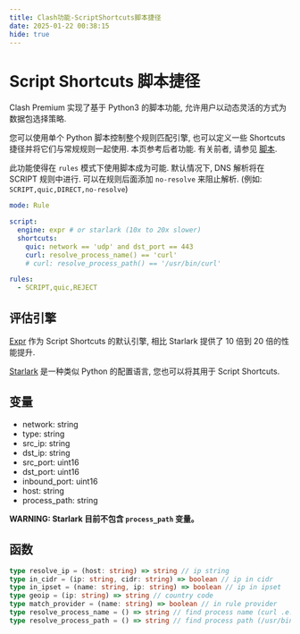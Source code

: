 ```yaml
---
title: Clash功能-ScriptShortcuts脚本捷径
date: 2025-01-22 00:38:15
hide: true
---
```


# Script Shortcuts 脚本捷径

Clash Premium 实现了基于 Python3 的脚本功能, 允许用户以动态灵活的方式为数据包选择策略.

您可以使用单个 Python 脚本控制整个规则匹配引擎, 也可以定义一些 Shortcuts 捷径并将它们与常规规则一起使用. 本页参考后者功能. 有关前者, 请参见 [脚本](https://blog.qingyi-studio.top/2025/01/22/Clash%E5%8A%9F%E8%83%BD-Script%E8%84%9A%E6%9C%AC/).

此功能使得在 `rules` 模式下使用脚本成为可能. 默认情况下, DNS 解析将在 SCRIPT 规则中进行. 可以在规则后面添加 `no-resolve` 来阻止解析. (例如: `SCRIPT,quic,DIRECT,no-resolve`)

```yaml
mode: Rule

script:
  engine: expr # or starlark (10x to 20x slower)
  shortcuts:
    quic: network == 'udp' and dst_port == 443
    curl: resolve_process_name() == 'curl'
    # curl: resolve_process_path() == '/usr/bin/curl'

rules:
  - SCRIPT,quic,REJECT
```

## 评估引擎

[Expr](https://expr.medv.io/) 作为 Script Shortcuts 的默认引擎, 相比 Starlark 提供了 10 倍到 20 倍的性能提升.

[Starlark](https://github.com/google/starlark-go) 是一种类似 Python 的配置语言, 您也可以将其用于 Script Shortcuts.

## 变量

- network: string
- type: string
- src_ip: string
- dst_ip: string
- src_port: uint16
- dst_port: uint16
- inbound_port: uint16
- host: string
- process_path: string

**WARNING: Starlark 目前不包含 `process_path` 变量。**

## 函数

```typescript
type resolve_ip = (host: string) => string // ip string
type in_cidr = (ip: string, cidr: string) => boolean // ip in cidr
type in_ipset = (name: string, ip: string) => boolean // ip in ipset
type geoip = (ip: string) => string // country code
type match_provider = (name: string) => boolean // in rule provider
type resolve_process_name = () => string // find process name (curl .e.g)
type resolve_process_path = () => string // find process path (/usr/bin/curl .e.g)
```
